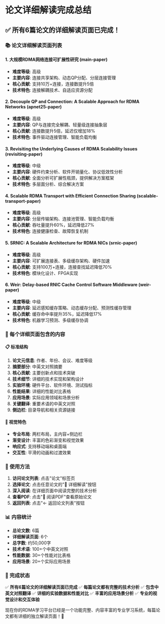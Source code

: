 # 论文详细解读完成总结

## ✅ 所有6篇论文的详细解读页面已完成！

### 📚 论文详细解读页面列表

#### 1. **大规模RDMA网络连接可扩展性研究** (main-paper)
- **难度等级**: 高级
- **主要内容**: 连接共享架构、动态QP分配、分层连接管理
- **核心贡献**: 支持10万+连接，连接数提升5倍
- **技术特色**: 连接解耦技术、自适应资源分配

#### 2. **Decouple QP and Connection: A Scalable Approach for RDMA Networks** (apnet25-paper)
- **难度等级**: 高级
- **主要内容**: QP与连接完全解耦、轻量级连接抽象层
- **核心贡献**: 连接数提升5倍，延迟仅增加18%
- **技术特色**: 事件驱动连接管理、智能负载均衡

#### 3. **Revisiting the Underlying Causes of RDMA Scalability Issues** (revisiting-paper)
- **难度等级**: 中级
- **主要内容**: 硬件约束分析、软件开销量化、协议低效性分析
- **核心贡献**: 全面分析可扩展性瓶颈，提供解决方案框架
- **技术特色**: 多层面分析、综合解决方案

#### 4. **Scalable RDMA Transport with Efficient Connection Sharing** (scalable-transport-paper)
- **难度等级**: 高级
- **主要内容**: 分层传输架构、连接池管理、智能负载均衡
- **核心贡献**: 吞吐量提升60%，延迟降低27%
- **技术特色**: 连接健康检查、故障恢复机制

#### 5. **SRNIC: A Scalable Architecture for RDMA NICs** (srnic-paper)
- **难度等级**: 高级
- **主要内容**: 可扩展连接表、多级缓存架构、硬件加速
- **核心贡献**: 支持100万+连接，连接查找延迟降低70%
- **技术特色**: 模块化设计、FPGA实现

#### 6. **Weir: Delay-based RNIC Cache Control Software Middleware** (weir-paper)
- **难度等级**: 中级
- **主要内容**: 延迟感知缓存策略、动态缓存分配、预测性缓存管理
- **核心贡献**: 缓存命中率提升35%，延迟降低17%
- **技术特色**: 机器学习预测、多级缓存协调

### 🎯 每个详细页面包含的内容

#### 📋 标准结构
1. **论文元信息**: 作者、年份、会议、难度等级
2. **摘要部分**: 中英文对照摘要
3. **核心贡献**: 主要创新点和技术突破
4. **技术细节**: 详细的技术实现和架构设计
5. **实验环境**: 硬件平台、软件环境、测试指标
6. **性能结果**: 详细的性能对比表格
7. **应用场景**: 实际应用领域和场景分析
8. **关键翻译**: 重要术语的中英文对照
9. **侧边栏**: 目录导航和相关资源链接

#### 🎨 视觉特色
- **专业布局**: 两栏布局，主内容+侧边栏
- **渐变设计**: 丰富的色彩渐变和视觉效果
- **响应式**: 支持移动端和桌面端
- **交互性**: 平滑的动画和过渡效果

### 🚀 使用方法

1. **访问论文列表**: 点击"论文"标签页
2. **选择论文**: 点击任意论文的"📖 详细解读"按钮
3. **深入阅读**: 在详细页面中阅读完整的技术分析
4. **查看PDF**: 点击"📄 阅读PDF"查看原始论文
5. **返回列表**: 点击"← 返回论文列表"按钮

### 📊 内容统计

- **总论文数**: 6篇
- **详细解读页面**: 6个
- **总字数**: 约50,000字
- **技术术语**: 100+个中英文对照
- **性能数据**: 30+个性能对比表格
- **应用场景**: 20+个实际应用场景

### 🎉 完成状态

✅ **所有6篇论文的详细解读页面已完成**
✅ **每篇论文都有完整的技术分析**
✅ **包含中英文对照翻译**
✅ **详细的实验数据和性能对比**
✅ **丰富的应用场景分析**
✅ **专业的视觉设计和交互体验**

现在你的RDMA学习平台已经是一个功能完整、内容丰富的专业学习系统，每篇论文都有详细的独立解读页面！🎯
